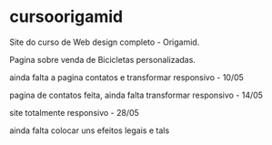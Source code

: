 # cursoorigamid 

Site do curso de Web design completo - Origamid.

Pagina sobre venda de Bicicletas personalizadas.

ainda falta a pagina contatos e transformar responsivo - 10/05

pagina de contatos feita, ainda falta transformar responsivo - 14/05

site totalmente responsivo - 28/05

ainda falta colocar uns efeitos legais e tals

